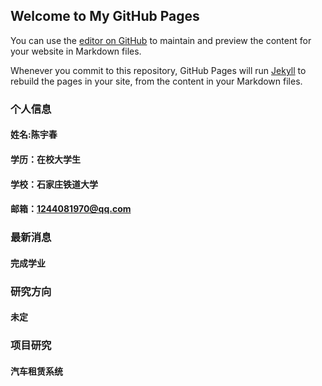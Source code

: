 ## Welcome to My GitHub Pages

You can use the [editor on GitHub](https://github.com/chenxiaoxhen/chenxiaochen.github.com/edit/gh-pages/index.md) to maintain and preview the content for your website in Markdown files.

Whenever you commit to this repository, GitHub Pages will run [Jekyll](https://jekyllrb.com/) to rebuild the pages in your site, from the content in your Markdown files.

### 个人信息
#### 姓名:陈宇春
#### 学历：在校大学生
#### 学校：石家庄铁道大学
#### 邮箱：1244081970@qq.com

### 最新消息
#### 完成学业

### 研究方向
#### 未定

### 项目研究
#### 汽车租赁系统
